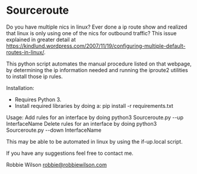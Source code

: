 # Sourceroute
Do you have multiple nics in linux?  Ever done a ip route show and realized that linux is only using one of the nics for
outbound traffic?  This issue explained in greater detail at 
https://kindlund.wordpress.com/2007/11/19/configuring-multiple-default-routes-in-linux/.  

This python script automates the manual procedure listed on that webpage, by determining the ip information needed and
 running the iproute2 utilities to install those ip rules.
 
Installation:
- Requires Python 3.
- Install required libraries by doing a: pip install -r requirements.txt

Usage:
Add rules for an interface by doing python3 Sourceroute.py --up InterfaceName
Delete rules for an interface by doing python3 Sourceroute.py --down InterfaceName

This may be able to be automated in linux by using the if-up.local script.

If you have any suggestions feel free to contact me.
 
 Robbie Wilson
 robbie@robbiewilson.com
